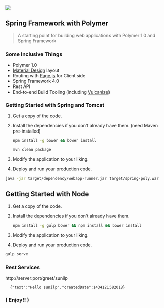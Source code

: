 ![](https://cloud.githubusercontent.com/assets/110953/7877439/6a69d03e-0590-11e5-9fac-c614246606de.png) 
## Spring Framework with Polymer 

> A starting point for building web applications with Polymer 1.0 and Spring Framework

### Some Inclusive Things

* Polymer 1.0
* [Material Design](http://www.google.com/design/spec/material-design/introduction.html) layout 
* Routing with [Page.js](https://visionmedia.github.io/page.js/) for Client side
* Spring Framework 4.0
* Rest API
* End-to-end Build Tooling (including [Vulcanize](https://github.com/Polymer/vulcanize))




### Getting Started with Spring and Tomcat

1. Get a copy of the code.
2. Install the dependencies if you don't already have them. (need Maven pre-installed)
    
   ```sh
   npm install -g bower && bower install
   ```
   
   ```sh
   mvn clean package
   ```
    
3. Modify the application to your liking.
4. Deploy and run your production code.

```sh
java -jar target/dependency/webapp-runner.jar target/spring-poly.war
```


## Getting Started with Node

1. Get a copy of the code.
2. Install the dependencies if you don't already have them.
    
   ```sh
   npm install -g gulp bower && npm install && bower install
   ```
    
3. Modify the application to your liking.
4. Deploy and run your production code.

```sh
gulp serve
```


### Rest Services

http://server:port/greet/sunilp

```
  {"text":"Hello sunilp","createdDate":1434121582018}
```

### ( Enjoy!! )
